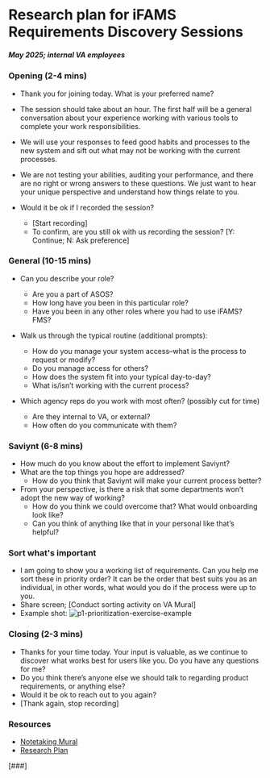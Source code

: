 # Research plan for iFAMS Requirements Discovery Sessions 
##### May 2025; internal VA employees

### Opening (2-4 mins)
- Thank you for joining today. What is your preferred name? 

- The session should take about an hour. The first half will be a general conversation about your experience working with various tools to complete your work responsibilities. 

- We will use your responses to feed good habits and processes to the new system and sift out what may not be working with the current processes. 
- We are not testing your abilities, auditing your performance, and there are no right or wrong answers to these questions. We just want to hear your unique perspective and understand how things relate to you. 
- Would it be ok if I recorded the session? 
  - [Start recording] 
  - To confirm, are you still ok with us recording the session? [Y: Continue; N: Ask preference]
 
### General (10-15 mins)
- Can you describe your role?
    - Are you a part of ASOS?
    - How long have you been in this particular role? 
    - Have you been in any other roles where you had to use iFAMS? FMS?  

- Walk us through the typical routine (additional prompts): 
    - How do you manage your system access–what is the process to request or modify?  
    - Do you manage access for others? 
    - How does the system fit into your typical day-to-day? 
    - What is/isn’t working with the current process? 

- Which agency reps do you work with most often? (possibly cut for time) 
    - Are they internal to VA, or external? 
    - How often do you communicate with them?
 
### Saviynt (6-8 mins)
- How much do you know about the effort to implement Saviynt? 
- What are the top things you hope are addressed? 
    - How do you think that Saviynt will make your current process better?
- From your perspective, is there a risk that some departments won’t adopt the new way of working? 
    - How do you think we could overcome that? What would onboarding look like?
    - Can you think of anything like that in your personal like that’s helpful?
 
### Sort what's important
- I am going to show you a working list of requirements. Can you help me sort these in priority order? It can be the order that best suits you as an individual, in other words, what would you do if the process were up to you.
- Share screen; [Conduct sorting activity on VA Mural]
- Example shot: ![p1-prioritization-exercise-example](https://github.com/user-attachments/assets/475024a2-dd10-459a-9def-c4c3ab2089ce)


### Closing (2-3 mins)
- Thanks for your time today. Your input is valuable, as we continue to discover what works best for users like you. Do you have any questions for me? 
- Do you think there’s anyone else we should talk to regarding product requirements, or anything else? 
- Would it be ok to reach out to you again? 
- [Thank again, stop recording]

### Resources
- [Notetaking Mural](https://app.mural.co/t/departmentofveteransaffairs9999/m/departmentofveteransaffairs9999/1747758330802/7fc824be01468a7d6e61e8ae81df92512133cd7e?sender=ua0d825b32c8711c13b130611)
- [Research Plan](https://github.com/department-of-veterans-affairs/va.gov-team/blob/master/products/single-sign-on/research/IGA/iFAMS-discovery-research-plan.md)

[###]

  
